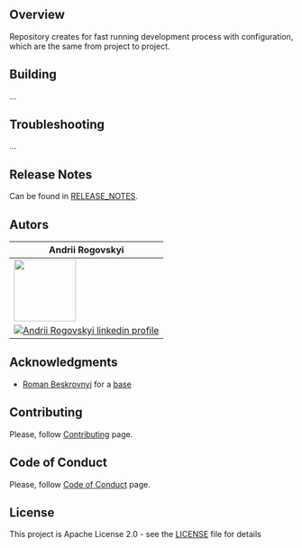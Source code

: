 ## Overview
Repository creates for fast running development process with configuration, which are the same from project to project.

## Building
...

## Troubleshooting
...

## Release Notes
Can be found in [RELEASE_NOTES](RELEASE_NOTES.md).

## Autors

| **Andrii Rogovskyi**      |
| ----------- |
| <img src="https://media-exp1.licdn.com/dms/image/C4E03AQF1ARHm_IRZXA/profile-displayphoto-shrink_800_800/0/1619955291205?e=1655337600&v=beta&t=iT0DjKXZ5T_6Apv2JbSJblOC7JmLVD736h05jWK5z_o" width="110" height="110">     |
| [![Andrii Rogovskyi linkedin profile](https://img.shields.io/badge/LinkedIn-0077B5?style=for-the-badge&logo=linkedin&logoColor=white)](https://www.linkedin.com/in/andrii-rogovskyi/)   |

## Acknowledgments
* [Roman Beskrovnyi](https://github.com/romankh3) for a [base](https://github.com/template-repository/template-repository)

## Contributing
Please, follow [Contributing](CONTRIBUTING.md) page.

## Code of Conduct
Please, follow [Code of Conduct](CODE_OF_CONDUCT.md) page.

## License
This project is Apache License 2.0 - see the [LICENSE](LICENSE) file for details
